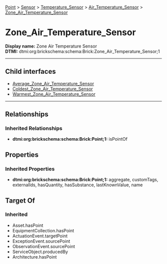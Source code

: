 [Point](../../../../Point.md) > [Sensor](../../../Sensor.md) > [Temperature_Sensor](../../Temperature_Sensor.md) > [Air_Temperature_Sensor](../Air_Temperature_Sensor.md) > [Zone_Air_Temperature_Sensor](.)
# Zone_Air_Temperature_Sensor

**Display name:** Zone Air Temperature Sensor<br />
**DTMI:** dtmi:org:brickschema:schema:Brick:Zone_Air_Temperature_Sensor;1

---


## Child interfaces
* [Average_Zone_Air_Temperature_Sensor](Average_Zone_Air_Temperature_Sensor.md)
* [Coldest_Zone_Air_Temperature_Sensor](Coldest_Zone_Air_Temperature_Sensor.md)
* [Warmest_Zone_Air_Temperature_Sensor](Warmest_Zone_Air_Temperature_Sensor.md)

---
## Relationships
### Inherited Relationships
* **dtmi:org:brickschema:schema:Brick:Point;1:** isPointOf
## Properties
### Inherited Properties
* **dtmi:org:brickschema:schema:Brick:Point;1:** aggregate, customTags, externalIds, hasQuantity, hasSubstance, lastKnownValue, name
## Target Of
### Inherited
* Asset.hasPoint
* EquipmentCollection.hasPoint
* ActuationEvent.targetPoint
* ExceptionEvent.sourcePoint
* ObservationEvent.sourcePoint
* ServiceObject.producedBy
* Architecture.hasPoint
